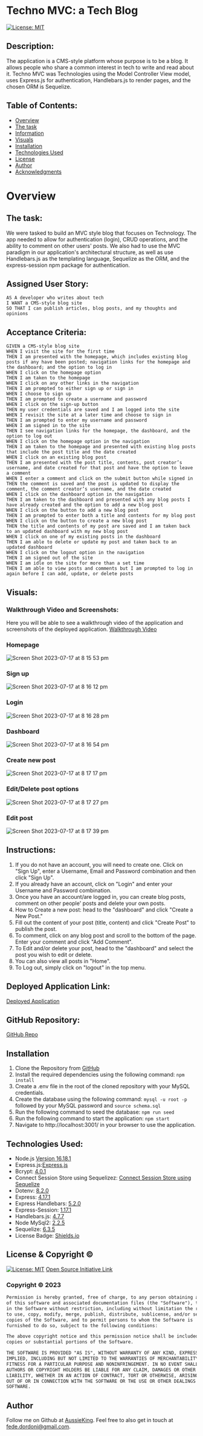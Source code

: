 # Techno MVC: a Tech Blog
[![License: MIT](https://img.shields.io/badge/License-MIT-yellow.svg)](https://opensource.org/licenses/MIT)

## Description:
The application is a CMS-style platform whose purpose is to be a blog. It allows people who share a common interest in tech to write and read about it. Techno MVC was Technologies using the Model Controller View model, uses Express.js for authentication, Handlebars.js to render pages, and the chosen ORM is Sequelize.

## Table of Contents:
- [Overview](#Overview)
- [The task](#The-task)
- [Information](#Information)
- [Visuals](#Visuals)
- [Installation](#Installation)
- [Technologies Used](#Technologies-Used)
- [License](#License)
- [Author](#Author)
- [Acknowledgments](#Acknowledgments)

# Overview

## The task:

We were tasked to build an MVC style blog that focuses on Technology. 
The app needed to allow for authentication (login), CRUD operations, and the ability to comment on other users' posts.
We also had to use the MVC paradigm in our application's architectural structure, as well as use Handlebars.js as the templating language, Sequelize as the ORM, and the express-session npm package for authentication.

## Assigned User Story:
```
AS A developer who writes about tech
I WANT a CMS-style blog site
SO THAT I can publish articles, blog posts, and my thoughts and opinions
```
## Acceptance Criteria:
```
GIVEN a CMS-style blog site
WHEN I visit the site for the first time
THEN I am presented with the homepage, which includes existing blog posts if any have been posted; navigation links for the homepage and the dashboard; and the option to log in
WHEN I click on the homepage option
THEN I am taken to the homepage
WHEN I click on any other links in the navigation
THEN I am prompted to either sign up or sign in
WHEN I choose to sign up
THEN I am prompted to create a username and password
WHEN I click on the sign-up button
THEN my user credentials are saved and I am logged into the site
WHEN I revisit the site at a later time and choose to sign in
THEN I am prompted to enter my username and password
WHEN I am signed in to the site
THEN I see navigation links for the homepage, the dashboard, and the option to log out
WHEN I click on the homepage option in the navigation
THEN I am taken to the homepage and presented with existing blog posts that include the post title and the date created
WHEN I click on an existing blog post
THEN I am presented with the post title, contents, post creator’s username, and date created for that post and have the option to leave a comment
WHEN I enter a comment and click on the submit button while signed in
THEN the comment is saved and the post is updated to display the comment, the comment creator’s username, and the date created
WHEN I click on the dashboard option in the navigation
THEN I am taken to the dashboard and presented with any blog posts I have already created and the option to add a new blog post
WHEN I click on the button to add a new blog post
THEN I am prompted to enter both a title and contents for my blog post
WHEN I click on the button to create a new blog post
THEN the title and contents of my post are saved and I am taken back to an updated dashboard with my new blog post
WHEN I click on one of my existing posts in the dashboard
THEN I am able to delete or update my post and taken back to an updated dashboard
WHEN I click on the logout option in the navigation
THEN I am signed out of the site
WHEN I am idle on the site for more than a set time
THEN I am able to view posts and comments but I am prompted to log in again before I can add, update, or delete posts
```

## Visuals:
### Walkthrough Video and Screenshots:
Here you will be able to see a walkthrough video of the application and screenshots of the deployed application.
[Walkthrough Video](https://drive.google.com/file/d/1fWnqkL1DV0i4V25793N6_kfZZu6JpXEp/view)

### Homepage
![Screen Shot 2023-07-17 at 8 15 53 pm](https://github.com/AussieKing/Techno-MVC/assets/126050763/1d8670f4-6c66-4eaf-a44d-1f0bb9d42d85)

### Sign up
![Screen Shot 2023-07-17 at 8 16 12 pm](https://github.com/AussieKing/Techno-MVC/assets/126050763/135f54ab-73e3-468e-8258-9c53d4a6ceff)

### Login
![Screen Shot 2023-07-17 at 8 16 28 pm](https://github.com/AussieKing/Techno-MVC/assets/126050763/c3ec90cd-69a7-4aee-a901-87da967516c7)

### Dashboard
![Screen Shot 2023-07-17 at 8 16 54 pm](https://github.com/AussieKing/Techno-MVC/assets/126050763/8dfff8b4-7a34-4fa5-9f8f-6571b1c6bb66)

### Create new post
![Screen Shot 2023-07-17 at 8 17 17 pm](https://github.com/AussieKing/Techno-MVC/assets/126050763/58678758-b294-46c2-ae85-96f67533befa)

### Edit/Delete post options
![Screen Shot 2023-07-17 at 8 17 27 pm](https://github.com/AussieKing/Techno-MVC/assets/126050763/9c87477a-37f1-4fbd-8736-d59eb4a33c47)

### Edit post
![Screen Shot 2023-07-17 at 8 17 39 pm](https://github.com/AussieKing/Techno-MVC/assets/126050763/ea6aab68-cc09-4fe5-a186-4f9cf13c724d)



## Instructions:
1. If you do not have an account, you will need to create one. Click on "Sign Up", enter a Username, Email and Password combination and then click "Sign Up".
1. If you already have an account, click on "Login" and enter your Username and Password combination.
2. Once you have an account/are logged in, you can create blog posts, comment on other people' posts and delete your own posts.
3. How to Create a new post: head to the "dashboard" and click "Create a New Post."
4. Fill out the content of your post (title, content) and click "Create Post" to publish the post.
5. To comment, click on any blog post and scroll to the bottom of the page. Enter your comment and click "Add Comment".
7. To Edit and/or delete your post, head to the "dashboard" and select the post you wish to edit or delete.
8. You can also view all posts in "Home".
9. To Log out, simply click on "logout" in the top menu.

## Deployed Application Link:
[Deployed Application](https://technoblog-mvc-e8059046d77a.herokuapp.com/)

## GitHub Repository:
[GitHub Repo](https://github.com/AussieKing/Techno-MVC)

## Installation
1. Clone the Repository from [GitHub](https://github.com/AussieKing/Techno-MVC)
2. Install the required dependencies using the following command:
```npm install``` 
3. Create a .env file in the root of the cloned repository with your MySQL credentials.
4. Create the database using the following command:
```mysql -u root -p``` followed by your MySQL password and ```source schema.sql```
5. Run the following command to seed the database:
```npm run seed```
6. Run the following command to start the application:
```npm start```
7. Navigate to http://localhost:3001/ in your browser to use the application.

## Technologies Used:
- Node.js [Version 16.18.1](https://nodejs.org/en/blog/release/v16.18.1/)
- Express.js:[Express.js](https://expressjs.com/en/starter/installing.html)
- Bcrypt: [4.0.1](https://www.npmjs.com)
- Connect Session Store using Sequelizez: [Connect Session Store using Sequelize](https://www.npmjs.com/package/connect-session-sequelize)
- Dotenv: [8.2.0](https://www.npmjs.com/package/dotenv)
- Express: [4.17.1](https://www.npmjs.com/package/express)
- Express Handlebars: [5.2.0](https://www.npmjs.com/package/express-handlebars)
- Express-Session: [1.17.1](https://www.npmjs.com/package/express-session)
- Handlebars.js: [4.7.7](https://www.npmjs.com/package/handlebars)
- Node MySql2: [2.2.5](https://www.npmjs.com/package/mysql2)
- Sequelize: [6.3.5](https://www.npmjs.com/package/sequelize)
- License Badge: [Shields.io](https://shields.io/)

## License & Copyright ©
  
[![License: MIT](https://img.shields.io/badge/License-MIT-yellow.svg)](https://opensource.org/licenses/MIT) [Open Source Initiative Link](https://opensource.org/licenses/MIT)

### Copyright © 2023
```md
Permission is hereby granted, free of charge, to any person obtaining a copy
of this software and associated documentation files (the "Software"), to deal
in the Software without restriction, including without limitation the rights
to use, copy, modify, merge, publish, distribute, sublicense, and/or sell
copies of the Software, and to permit persons to whom the Software is
furnished to do so, subject to the following conditions:

The above copyright notice and this permission notice shall be included in all
copies or substantial portions of the Software.

THE SOFTWARE IS PROVIDED "AS IS", WITHOUT WARRANTY OF ANY KIND, EXPRESS OR
IMPLIED, INCLUDING BUT NOT LIMITED TO THE WARRANTIES OF MERCHANTABILITY,
FITNESS FOR A PARTICULAR PURPOSE AND NONINFRINGEMENT. IN NO EVENT SHALL THE
AUTHORS OR COPYRIGHT HOLDERS BE LIABLE FOR ANY CLAIM, DAMAGES OR OTHER
LIABILITY, WHETHER IN AN ACTION OF CONTRACT, TORT OR OTHERWISE, ARISING FROM,
OUT OF OR IN CONNECTION WITH THE SOFTWARE OR THE USE OR OTHER DEALINGS IN THE
SOFTWARE.
```

## Author

Follow me on Github at [AussieKing](https://github.com/AussieKing). Feel free to also get in touch at fede.dordoni@gmail.com.
